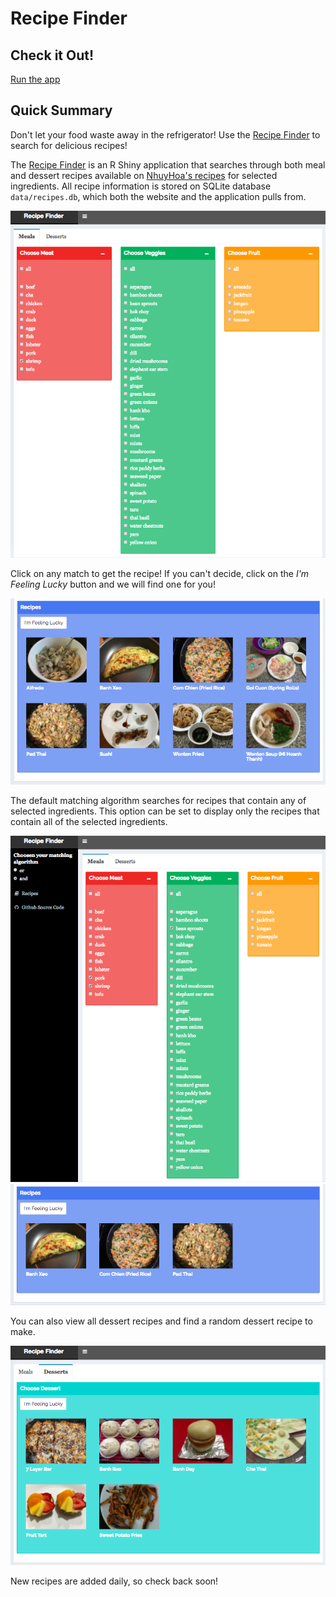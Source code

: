 # Recipe Finder

## Check it Out!

[Run the app](https://jennynguyen.shinyapps.io/recipe_finder/)

## Quick Summary

Don't let your food waste away in the refrigerator! Use the [Recipe Finder](https://jennynguyen.shinyapps.io/recipe_finder/) to search for delicious recipes!

The [Recipe Finder](https://jennynguyen.shinyapps.io/recipe_finder/) is an R Shiny application that searches through both meal and dessert recipes available on [NhuyHoa's recipes](http://jennguyen1.github.io/nhuyhoa/recipes/) for selected ingredients. All recipe information is stored on SQLite database `data/recipes.db`, which both the website and the application pulls from. 

![screenshot of display 1](images/app_screenshot1.jpg)

Click on any match to get the recipe! If you can't decide, click on the *I'm Feeling Lucky* button and we will find one for you!

![screenshot of display 2](images/app_screenshot2.jpg)

The default matching algorithm searches for recipes that contain any of selected ingredients. This option can be set to display only the recipes that contain all of the selected ingredients. 

![screenshot of display 3](images/app_screenshot3.jpg)
![screenshot of display 4](images/app_screenshot4.jpg)

You can also view all dessert recipes and find a random dessert recipe to make.

![screenshot of display 5](images/app_screenshot5.jpg)

New recipes are added daily, so check back soon!
